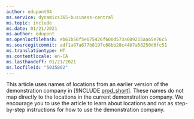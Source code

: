 ```yaml
---
author: edupont04
ms.service: dynamics365-business-central
ms.topic: include
ms.date: 01/21/2021
ms.author: edupont
ms.openlocfilehash: eb61b56f5e675426f600d573a609215aa65e76c5
ms.sourcegitcommit: adf1a87a677b8197c68bb28c44b7a58250d6fc51
ms.translationtype: HT
ms.contentlocale: en-CA
ms.lasthandoff: 01/21/2021
ms.locfileid: "5035802"
---
```

This article uses names of locations from an earlier version of the demonstration company in [!INCLUDE [prod_short](prod_short.md)]. These names do not map directly to the locations in the current demonstration company. We encourage you to use the article to learn about locations and not as step-by-step instructions for how to use the demonstration company.